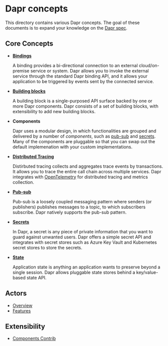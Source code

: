 # Dapr concepts

This directory contains various Dapr concepts. The goal of these documents is to expand your knowledge on the [Dapr spec](../reference/api/README.md).

## Core Concepts

* [**Bindings**](./bindings/Readme.md)

  A binding provides a bi-directional connection to an external cloud/on-premise service or system. Dapr allows you to invoke the external service through the standard Dapr binding API, and it allows your application to be triggered by events sent by the connected service.

* [**Building blocks**](./architecture/building_blocks.md)

  A building block is a single-purposed API surface backed by one or more Dapr components. Dapr consists of a set of building blocks, with extensibility to add new building blocks.

* **Components**
  
  Dapr uses a modular design, in which functionalities are grouped and delivered by a number of *components*, such as  [pub-sub](./publish-subscribe-messaging/Readme.md) and [secrets](./components/secrets.md). Many of the components are pluggable so that you can swap out the default implemenation with your custom implementations. 

* [**Distributed Tracing**](./tracing-logging/tracing-logging.md)

  Distirbuted tracing collects and aggregates trace events by transactions. It allows you to trace the entire call chain across multiple services. Dapr integrates with [OpenTelemetry](https://opentelemetry.io/) for distributed tracing and metrics collection. 

* [**Pub-sub**](./publish-subscribe-messaging/Readme.md)
  
  Pub-sub is a loosely coupled messaging pattern where senders (or publishers) publishes messages to a topic, to which subscribers subscribe. Dapr natively supports the pub-sub pattern.

* [**Secrets**](./components/secrets.md)

  In Dapr, a secret is any piece of private information that you want to guard against unwanted users. Dapr offers a simple secret API and integrates with secret stores such as Azure Key Vault and Kubernetes secret stores to store the secrets.

* [**State**](./state-management/state-management.md)

  Application state is anything an application wants to preserve beyond a single session. Dapr allows pluggable state stores behind a key/value-based state API.

## Actors

* [Overview](./actor/actor_overview.md)
* [Features](./actor/actors_features.md)

## Extensibility

* [Components Contrib](https://github.com/dapr/components-contrib)
